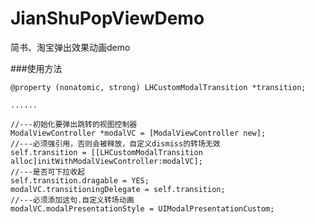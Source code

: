 # JianShuPopViewDemo
简书、淘宝弹出效果动画demo



###使用方法

    @property (nonatomic, strong) LHCustomModalTransition *transition;
    
    ......
    
    //---初始化要弹出跳转的视图控制器
    ModalViewController *modalVC = [ModalViewController new];
    //---必须强引用，否则会被释放，自定义dismiss的转场无效
    self.transition = [[LHCustomModalTransition alloc]initWithModalViewController:modalVC];
    //---是否可下拉收起
    self.transition.dragable = YES;
    modalVC.transitioningDelegate = self.transition;
    //---必须添加这句.自定义转场动画
    modalVC.modalPresentationStyle = UIModalPresentationCustom;
